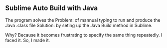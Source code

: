 ## Sublime Auto Build with Java

The program solves the 
Problem: of mannual typing to run and produce the Java .class file
Solution: by seting up the Java Build method in Sublime.

Why?
Because it becomes frustrating to specify the same thing repeatedly.
I faced it. So, I made it.
